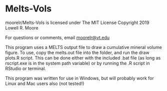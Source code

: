 # Melts-Vols

moorelr/Melts-Vols is licensed under The MIT License
Copyright 2019 Lowell R. Moore

For questions or comments, email moorelr@vt.edu

This program uses a MELTS output file to draw a cumulative mineral volume figure. To use, copy the melts.out file into the folder, and run the draw plots.R script. This can be done either with the included .bat file (as long as rscript.exe is in the system path variable) or by running the .R script in RStudio or terminal.

This program was written for use in Windows, but will probably work for Linux and Mac users also (not tested!)
